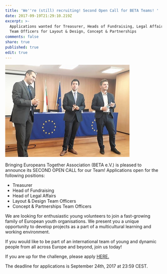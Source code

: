 ```yaml
---
title: 'We''re (still) recruiting! Second Open Call for BETA Teams! '
date: 2017-09-19T21:29:10.219Z
excerpt: >-
  Applications wanted for Treasurer, Heads of Fundraising, Legal Affairs and
  Team Officers for Layout & Design, Concept & Partnerships
comments: false
share: true
published: true
edit: true
---
```

![null](/assets/images/21463222_10155573195503211_3881211325650300646_n.jpg)

Bringing Europeans Together Association (BETA e.V.) is pleased to announce its SECOND OPEN CALL for our Team! Applications  open for the following positions:

* Treasurer
* Head of Fundraising
* Head of Legal Affairs
* Layout & Design Team Officers
* Concept & Partnerships Team Officers

We are looking for enthusiastic young volunteers to join a fast-growing family of European youth organisations. We present you a unique opportunity to develop projects as a part of a multicultural learning and working environment.

If you would like to be part of an international team of young and dynamic people from all across Europe and beyond, join us today!

If you are up for the challenge, please apply [HERE.](https://goo.gl/forms/UOlW9ocQJBQVKjfX2)

The deadline for applications is September 24th, 2017 at 23:59 CEST.

